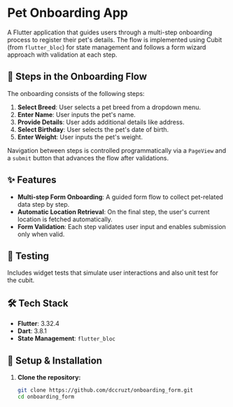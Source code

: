 # Pet Onboarding App

A Flutter application that guides users through a multi-step onboarding process to register their pet's details. The flow is implemented using Cubit (from `flutter_bloc`) for state management and follows a form wizard approach with validation at each step.

## 🧩 Steps in the Onboarding Flow

The onboarding consists of the following steps:

1. **Select Breed**: User selects a pet breed from a dropdown menu.
2. **Enter Name**: User inputs the pet's name.
3. **Provide Details**: User adds additional details like address.
4. **Select Birthday**: User selects the pet's date of birth.
5. **Enter Weight**: User inputs the pet's weight.

Navigation between steps is controlled programmatically via a `PageView` and a `submit` button that advances the flow after validations.

## ✨ Features

- **Multi-step Form Onboarding**: A guided form flow to collect pet-related data step by step.
- **Automatic Location Retrieval**: On the final step, the user's current location is fetched automatically.
- **Form Validation**: Each step validates user input and enables submission only when valid.

## 🧪 Testing

Includes widget tests that simulate user interactions and also unit test for the cubit.

## 🛠 Tech Stack

- **Flutter**: 3.32.4
- **Dart**: 3.8.1
- **State Management**: `flutter_bloc`

## 🚀 Setup & Installation

1. **Clone the repository:**
   ```sh
   git clone https://github.com/dccruzt/onboarding_form.git
   cd onboarding_form
